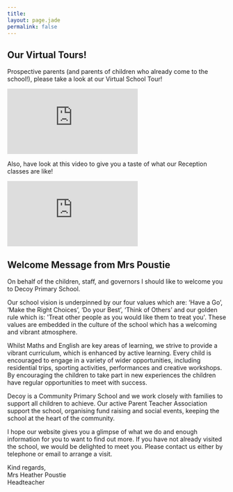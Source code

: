 ```yaml
---
title:
layout: page.jade
permalink: false
---
```


## Our Virtual Tours!

Prospective parents (and parents of children who already come to the school!), please take a look at our Virtual School Tour!

<iframe class="video" src="https://www.youtube.com/embed/Ntu1jTw1RdU" frameborder="0" allow="accelerometer; autoplay; clipboard-write; encrypted-media; gyroscope; picture-in-picture" allowfullscreen></iframe>

Also, have look at this video to give you a taste of what our Reception classes are like!

<iframe class="video" src="https://www.youtube.com/embed/2nzXgjt4v44" frameborder="0" allow="accelerometer; autoplay; clipboard-write; encrypted-media; gyroscope; picture-in-picture" allowfullscreen></iframe>

## Welcome Message from Mrs Poustie

On behalf of the children, staff, and governors I should like to welcome you to Decoy Primary School.

Our school vision is underpinned by our four values which are: ‘Have a Go’, ‘Make the Right Choices’, ‘Do your Best’, ‘Think of Others’ and our golden rule which is: 'Treat other people as you would like them to treat you'. These values are embedded in the culture of the school which has a welcoming and vibrant atmosphere.

Whilst Maths and English are key areas of learning, we strive to provide a vibrant curriculum, which is enhanced by active learning. Every child is encouraged to engage in a variety of wider opportunities, including residential trips, sporting activities, performances and creative workshops. By encouraging the children to take part in new experiences the children have regular opportunities to meet with success.

Decoy is a Community Primary School and we work closely with families to support all children to achieve. Our active Parent Teacher Association support the school, organising fund raising and social events, keeping the school at the heart of the community.

I hope our website gives you a glimpse of what we do and enough information for you to want to find out more. If you have not already visited the school, we would be delighted to meet you. Please contact us either by telephone or email to arrange a visit.

Kind regards,  
Mrs Heather Poustie  
Headteacher
